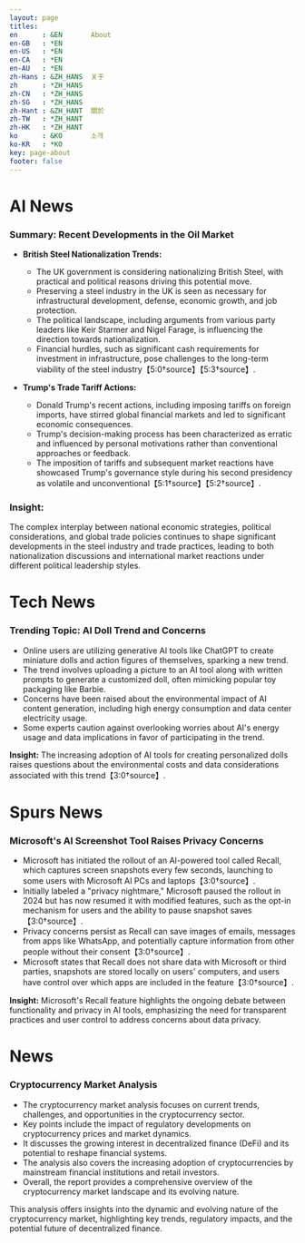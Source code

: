 ```yaml
---
layout: page
titles:
en      : &EN       About
en-GB   : *EN
en-US   : *EN
en-CA   : *EN
en-AU   : *EN
zh-Hans : &ZH_HANS  关于
zh      : *ZH_HANS
zh-CN   : *ZH_HANS
zh-SG   : *ZH_HANS
zh-Hant : &ZH_HANT  關於
zh-TW   : *ZH_HANT
zh-HK   : *ZH_HANT
ko      : &KO       소개
ko-KR   : *KO
key: page-about
footer: false
---
```



# AI News

### Summary: Recent Developments in the Oil Market

- **British Steel Nationalization Trends:**
  - The UK government is considering nationalizing British Steel, with practical and political reasons driving this potential move.
  - Preserving a steel industry in the UK is seen as necessary for infrastructural development, defense, economic growth, and job protection.
  - The political landscape, including arguments from various party leaders like Keir Starmer and Nigel Farage, is influencing the direction towards nationalization.
  - Financial hurdles, such as significant cash requirements for investment in infrastructure, pose challenges to the long-term viability of the steel industry【5:0†source】【5:3†source】.

- **Trump's Trade Tariff Actions:**
  - Donald Trump's recent actions, including imposing tariffs on foreign imports, have stirred global financial markets and led to significant economic consequences.
  - Trump's decision-making process has been characterized as erratic and influenced by personal motivations rather than conventional approaches or feedback.
  - The imposition of tariffs and subsequent market reactions have showcased Trump's governance style during his second presidency as volatile and unconventional【5:1†source】【5:2†source】.

### Insight: 
The complex interplay between national economic strategies, political considerations, and global trade policies continues to shape significant developments in the steel industry and trade practices, leading to both nationalization discussions and international market reactions under different political leadership styles.

# Tech News

### Trending Topic: AI Doll Trend and Concerns

- Online users are utilizing generative AI tools like ChatGPT to create miniature dolls and action figures of themselves, sparking a new trend.
- The trend involves uploading a picture to an AI tool along with written prompts to generate a customized doll, often mimicking popular toy packaging like Barbie.
- Concerns have been raised about the environmental impact of AI content generation, including high energy consumption and data center electricity usage.
- Some experts caution against overlooking worries about AI's energy usage and data implications in favor of participating in the trend.

**Insight:** The increasing adoption of AI tools for creating personalized dolls raises questions about the environmental costs and data considerations associated with this trend【3:0†source】.

# Spurs News

### Microsoft's AI Screenshot Tool Raises Privacy Concerns

- Microsoft has initiated the rollout of an AI-powered tool called Recall, which captures screen snapshots every few seconds, launching to some users with Microsoft AI PCs and laptops【3:0†source】.
- Initially labeled a "privacy nightmare," Microsoft paused the rollout in 2024 but has now resumed it with modified features, such as the opt-in mechanism for users and the ability to pause snapshot saves【3:0†source】.
- Privacy concerns persist as Recall can save images of emails, messages from apps like WhatsApp, and potentially capture information from other people without their consent【3:0†source】.
- Microsoft states that Recall does not share data with Microsoft or third parties, snapshots are stored locally on users' computers, and users have control over which apps are included in the feature【3:0†source】.

**Insight:** Microsoft's Recall feature highlights the ongoing debate between functionality and privacy in AI tools, emphasizing the need for transparent practices and user control to address concerns about data privacy.

# News

### Cryptocurrency Market Analysis

- The cryptocurrency market analysis focuses on current trends, challenges, and opportunities in the cryptocurrency sector.
- Key points include the impact of regulatory developments on cryptocurrency prices and market dynamics.
- It discusses the growing interest in decentralized finance (DeFi) and its potential to reshape financial systems.
- The analysis also covers the increasing adoption of cryptocurrencies by mainstream financial institutions and retail investors.
- Overall, the report provides a comprehensive overview of the cryptocurrency market landscape and its evolving nature.

This analysis offers insights into the dynamic and evolving nature of the cryptocurrency market, highlighting key trends, regulatory impacts, and the potential future of decentralized finance.

